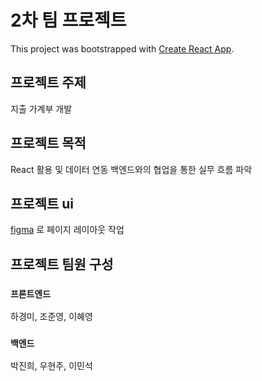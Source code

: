 # 2차 팀 프로젝트

This project was bootstrapped with [Create React App](https://github.com/facebook/create-react-app).

## 프로젝트 주제

지출 가계부 개발

## 프로젝트 목적

React 활용 및 데이터 연동
백엔드와의 협업을 통한 실무 흐름 파악

## 프로젝트 ui

[figma](https://www.figma.com/file/ZXKIBZRTshLbK6PgOmWgIK/%EA%B0%80%EA%B3%84%EB%B6%80-%ED%94%84%EB%A1%9C%EC%A0%9D%ED%8A%B8?node-id=0%3A1&t=zEnPqhTKdhCc98SZ-1) 로 페이지 레이아웃 작업

## 프로젝트 팀원 구성

### `프론트엔드`

하경미, 조준영, 이혜영

### `백엔드`

박진희, 우현주, 이민석
